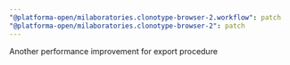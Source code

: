 ```yaml
---
"@platforma-open/milaboratories.clonotype-browser-2.workflow": patch
"@platforma-open/milaboratories.clonotype-browser-2": patch
---
```


Another performance improvement for export procedure
